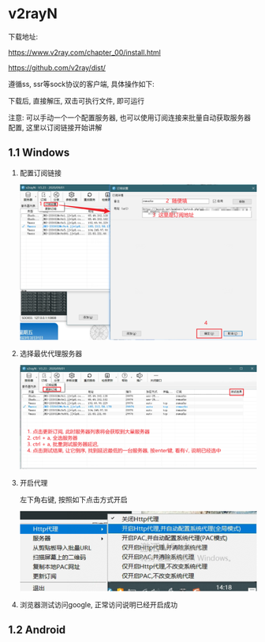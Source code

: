 # v2rayN

下载地址: 

https://www.v2ray.com/chapter_00/install.html

https://github.com/v2ray/dist/

遵循ss, ssr等sock协议的客户端, 具体操作如下:

下载后, 直接解压, 双击可执行文件, 即可运行

注意: 可以手动一个一个配置服务器, 也可以使用订阅连接来批量自动获取服务器配置, 这里以订阅链接开始讲解

## 1.1 Windows

1. 配置订阅链接

   ![image-20230331141113920](.image/01-v2rayN%E4%BD%BF%E7%94%A8/image-20230331141113920.png)



 4. 选择最优代理服务器

    ![image-20230331141540371](.image/01-v2rayN%E4%BD%BF%E7%94%A8/image-20230331141540371.png)

 5. 开启代理

    左下角右键, 按照如下点击方式开启

    ![image-20230331141856841](.image/01-v2rayN%E4%BD%BF%E7%94%A8/image-20230331141856841.png)

6. 浏览器测试访问google, 正常访问说明已经开启成功

## 1.2 Android

